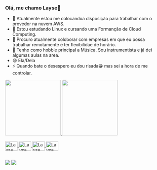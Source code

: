 ### Olá, me chamo Layse👋

- 🔭 Atualmente estou me colocandoa disposição para trabalhar com o provedor na nuvem AWS.
- 🌱 Estou estudando Linux e cursando uma Formanção de Cloud Computing.
- 👯 Procuro atualmente coloborar com empresas em que eu possa trabalhar remotamente e ter flexibilidae de horário.
- 💖 Tenho como hobbie principal a Música. Sou instrumentista e já dei algumas aulas na area.
- 😄 Ela/Dela
- ⚡ Quando bate o desespero eu dou risada😁 mas sei a hora de me controlar.

<div>
  <a href ="https://beacons.ai/layserondon">
  <img height="180em" src="https://github-readme-stats.vercel.app/api?username=layserondon&show_icons=true&theme=dark&include_all_commits=true&count_private=true"/>
  <img height="180em" src="https://github-readme-stats.vercel.app/api/top-langs/?username=layserondon&layout=compact&langs_count=16&theme=dark"/>
</div>
<div style="display: inline_block"><br>
  
  <img align="center" alt="Layse aws" height="30" width="40" src="https://cdn.jsdelivr.net/gh/devicons/devicon@latest/icons/amazonwebservices/amazonwebservices-original-wordmark.svg">      
  <img align="center" alt="Layse linux" height="30" width="40" src="https://cdn.jsdelivr.net/gh/devicons/devicon@latest/icons/linux/linux-original.svg" />        
  <img align="center" alt="Layse nano" height="30" width="40" src="https://cdn.jsdelivr.net/gh/devicons/devicon@latest/icons/nano/nano-plain.svg" />
  <img align="center" alt="Layse bash" height="30" width="40" src="https://cdn.jsdelivr.net/gh/devicons/devicon@latest/icons/bash/bash-plain.svg" />
</div>

##
<div>
    <a href="https://www.instagram.com/_laysexzzn/" target="_blank"> <img src="https://img.shields.io/badge/-Instagram-%23E4405F?style=for-the-badge&logo=instagram&logoColor=white" target="_blank"></a>
  <a href="https://https://www.linkedin.com/in/layse-rondon-b24505260/" target="_blank"><img src="https://img.shields.io/badge/-LinkedIn-%230077B5?style=for-the-badge&logo=linkedin&logoColor=white" target="_blank"></a> 
</div>

